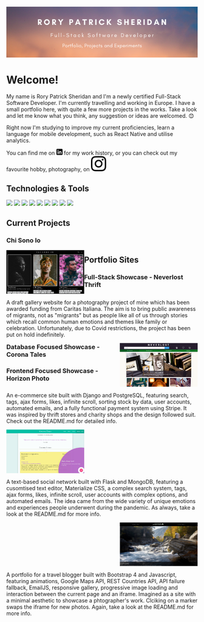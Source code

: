 [![Header](https://github.com/Ri-Dearg/Ri-Dearg/raw/main/header.png "Header")](#)

# Welcome!
My name is Rory Patrick Sheridan and I'm a newly certified Full-Stack Software Developer. I'm currently travelling and working in Europe. I have a small portfolio here, with quite a few more projects in the works. Take a look and let me know what you think, any suggestion or ideas are welcomed. 😊

Right now I'm studying to improve my current proficiencies, learn a language for mobile development, such as React Native and utilise analytics.

You can find me on [![LinkedIn][1.1]][1] for my work history, or you can check out my favourite hobby, photography, on [![Instagram][2.1]][2]


## Technologies & Tools
![](https://img.shields.io/badge/Code-Python-8f7891?style=flat&logo=python&logoColor=white)
![](https://img.shields.io/badge/Code-Javascript-8f7891?style=flat&logo=javascript&logoColor=white)
![](https://img.shields.io/badge/Code-JQuery-8f7891?style=flat&logo=jquery&logoColor=white)
![](https://img.shields.io/badge/Code-HTML5-8f7891?style=flat&logo=html5&logoColor=white)
![](https://img.shields.io/badge/Code-CSS3-8f7891?style=flat&logo=css3&logoColor=white)
![](https://img.shields.io/badge/Tools-Django-8f7891?style=flat&logo=django&logoColor=white)
![](https://img.shields.io/badge/Tools-Flask-8f7891?style=flat&logo=flask&logoColor=white)
![](https://img.shields.io/badge/Tools-PostgreSQL-8f7891?style=flat&logo=postgresql&logoColor=white)
![](https://img.shields.io/badge/Tools-MongoDB-8f7891?style=flat&logo=mongodb&logoColor=white)

## Current Projects
### Chi Sono Io
<a href="https://github.com/Ri-Dearg/chi-sono-io"><img style="float: left;" src="https://github.com/Ri-Dearg/Ri-Dearg/raw/main/CHI.SONO.IO%20_%20IO.png"><a/>
<p style="float: right;">A draft gallery website for a photography project of mine which has been awarded funding from Caritas Italiana. The aim is to bring public awareness of migrants, not as "migrants" but as people like all of us through stories which recall common human emotions and themes like family or celebration. Unfortunately, due to Covid restrictions, the project has been put on hold indefinitely.</p>

## Portfolio Sites
### Full-Stack Showcase - Neverlost Thrift
<a href="https://github.com/Ri-Dearg/neverlost-thrift"><img style="float: right;" src="https://github.com/Ri-Dearg/Ri-Dearg/raw/main/Neverlost%20_%20Found%20(1).png"><a/>
<p style="float: left;">An e-commerce site built with Django and PostgreSQL, featuring search, tags, ajax forms, likes, infinite scroll, sorting stock by data, user accounts, automated emails, and a fully functional payment system using Stripe. It was inspired by thrift stores and charity shops and the design followed suit. Check out the README.md for detailed info.</p>

### Database Focused Showcase - Corona Tales
<a href="https://github.com/Ri-Dearg/corona-tales"><img style="float: left;" src="https://github.com/Ri-Dearg/Ri-Dearg/raw/main/Corona%20Tales%20_%20Home.png"><a/>
<p style="float: right;">A text-based social network built with Flask and MongoDB, featuring a cusomtised text editor, Materialize CSS, a complex search system, tags, ajax forms, likes, infinite scroll, user accounts with complex options, and automated emails. The idea came from the wide variety of unique emotions and experiences people underwent during the pandemic. As always, take a look at the README.md for more info.</p>

### Frontend Focused Showcase - Horizon Photo
<a href="https://github.com/Ri-Dearg/horizon-photo"><img style="float: right;" src="https://github.com/Ri-Dearg/Ri-Dearg/raw/main/Horizon%20Photography%20_%20Home.png"><a/>
<p style="float: left;">A portfolio for a travel blogger built with Bootstrap 4 and Javascript, featuring animations, Google Maps API, REST Countries API, API failure fallback, EmailJS, responsive gallery, progressive image loading and interaction between the current page and an iframe. Imagined as a site with a minimal aesthetic to showcase a phtographer's work. Clciking on a marker swaps the iframe for new photos. Again, take a look at the README.md for more info.</p>

[1]: https://www.linkedin.com/in/rp-sheridan/
[2]: https://www.instagram.com/ri.dearg/

[1.1]: https://github.com/Ri-Dearg/Ri-Dearg/raw/main/linkedin.png
[2.1]: https://github.com/Ri-Dearg/Ri-Dearg/raw/main/instagram.svg
